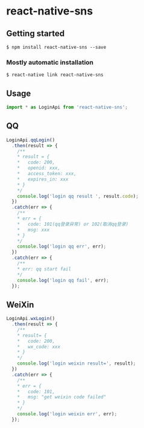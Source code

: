 # react-native-sns

## Getting started

`$ npm install react-native-sns --save`

### Mostly automatic installation

`$ react-native link react-native-sns`

## Usage
```javascript
import * as LoginApi from 'react-native-sns';
```
## QQ
```javascript
LoginApi.qqLogin()
  .then(result => {
    /**
    * result = {
    *   code: 200,
    *   openid: xxx,
    *   access_token: xxx,
    *   expires_in: xxx
    * }
    */
    console.log('login qq result ', result.code);
  })
  .catch(err => {
    /**
    * err = {
    *   code: 101(qq登录异常) or 102(取消qq登录)
    *   msg: xxx
    * }
    */
    console.log('login qq err', err);
  })
  .catch(err => {
    /**
    * err: qq start fail
    */
    console.log('login qq fail', err);
  });
```
## WeiXin
```javascript
LoginApi.wxLogin()
  .then(result => {
    /**
    * result= {
    *   code: 200,
    *   wx_code: xxx
    * }
    */
    console.log('login weixin result=', result);
  })
  .catch(err => {
    /**
    * err = {
    *   code: 101,
    *   msg: "get weixin code failed"
    * }
    */
    console.log('login weixin err', err);
  });
```
